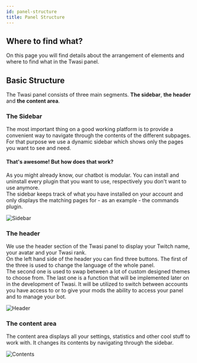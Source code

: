```yaml
---
id: panel-structure
title: Panel Structure
---
```


## Where to find what?

On this page you will find details about the arrangement of elements and where to find what in the Twasi panel.  

## Basic Structure

The Twasi panel consists of three main segments. **The sidebar**, **the header** and **the content area**.

### The Sidebar

The most important thing on a good working platform is to provide a convenient way to navigate through the contents of the different subpages.  
For that purpose we use a dynamic sidebar which shows only the pages you want to see and need.  

#### That's awesome! But how does that work?

As you might already know, our chatbot is modular. You can install and uninstall every plugin that you want to use, respectively you don't want to use anymore.  
The sidebar keeps track of what you have installed on your account and only displays the matching pages for - as an example - the commands plugin.

![Sidebar](/img/userdocs/twasi-panel/panel-structure/sidebar.png)

### The header

We use the header section of the Twasi panel to display your Twitch name, your avatar and your Twasi rank.  
On the left hand side of the header you can find three buttons. The first of the three is used to change the language of the whole panel.  
The second one is used to swap between a lot of custom designed themes to choose from. The last one is a function that will be implemented later on in the development of Twasi. It will be utilized to switch between accounts you have access to or to give your mods the ability to access your panel and to manage your bot.

![Header](/img/userdocs/twasi-panel/panel-structure/header.png)

### The content area

The content area displays all your settings, statistics and other cool stuff to work with. It changes its contents by navigating through the sidebar.

![Contents](/img/userdocs/twasi-panel/panel-structure/contents.png)
